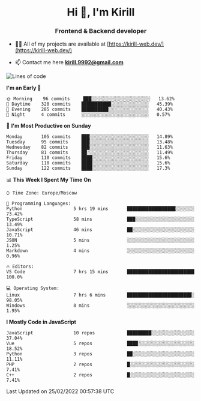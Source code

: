 <h1 align="center">Hi 👋, I'm Kirill</h1>
<h3 align="center">Frontend & Backend developer</h3>

- 👨‍💻 All of my projects are available at [https://kirill-web.dev/](https://kirill-web.dev/)

- 📫 Contact me here **kirill.9992@gmail.com**











<!--START_SECTION:waka-->
![Lines of code](https://img.shields.io/badge/From%20Hello%20World%20I%27ve%20Written-462%20Thousand%20lines%20of%20code-blue)

**I'm an Early 🐤** 

```text
🌞 Morning    96 commits     ███░░░░░░░░░░░░░░░░░░░░░░   13.62% 
🌆 Daytime    320 commits    ███████████░░░░░░░░░░░░░░   45.39% 
🌃 Evening    285 commits    ██████████░░░░░░░░░░░░░░░   40.43% 
🌙 Night      4 commits      ░░░░░░░░░░░░░░░░░░░░░░░░░   0.57%

```
📅 **I'm Most Productive on Sunday** 

```text
Monday       105 commits    ███░░░░░░░░░░░░░░░░░░░░░░   14.89% 
Tuesday      95 commits     ███░░░░░░░░░░░░░░░░░░░░░░   13.48% 
Wednesday    82 commits     ███░░░░░░░░░░░░░░░░░░░░░░   11.63% 
Thursday     81 commits     ██░░░░░░░░░░░░░░░░░░░░░░░   11.49% 
Friday       110 commits    ████░░░░░░░░░░░░░░░░░░░░░   15.6% 
Saturday     110 commits    ████░░░░░░░░░░░░░░░░░░░░░   15.6% 
Sunday       122 commits    ████░░░░░░░░░░░░░░░░░░░░░   17.3%

```


📊 **This Week I Spent My Time On** 

```text
⌚︎ Time Zone: Europe/Moscow

💬 Programming Languages: 
Python                   5 hrs 19 mins       ██████████████████░░░░░░░   73.42% 
TypeScript               58 mins             ███░░░░░░░░░░░░░░░░░░░░░░   13.49% 
JavaScript               46 mins             ██░░░░░░░░░░░░░░░░░░░░░░░   10.71% 
JSON                     5 mins              ░░░░░░░░░░░░░░░░░░░░░░░░░   1.25% 
Markdown                 4 mins              ░░░░░░░░░░░░░░░░░░░░░░░░░   0.96%

🔥 Editors: 
VS Code                  7 hrs 15 mins       █████████████████████████   100.0%

💻 Operating System: 
Linux                    7 hrs 6 mins        ████████████████████████░   98.05% 
Windows                  8 mins              ░░░░░░░░░░░░░░░░░░░░░░░░░   1.95%

```

**I Mostly Code in JavaScript** 

```text
JavaScript               10 repos            █████████░░░░░░░░░░░░░░░░   37.04% 
Vue                      5 repos             ████░░░░░░░░░░░░░░░░░░░░░   18.52% 
Python                   3 repos             ██░░░░░░░░░░░░░░░░░░░░░░░   11.11% 
PHP                      2 repos             █░░░░░░░░░░░░░░░░░░░░░░░░   7.41% 
C++                      2 repos             █░░░░░░░░░░░░░░░░░░░░░░░░   7.41%

```



 Last Updated on 25/02/2022 00:57:38 UTC
<!--END_SECTION:waka-->
